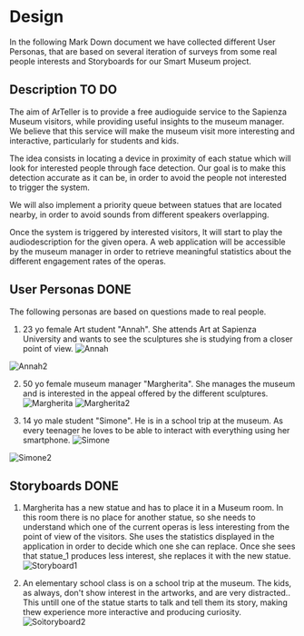 # Design

In the following Mark Down document we have collected different User Personas, that are based on several iteration of surveys from some real people interests and Storyboards for our Smart Museum project.
## Description TO DO
The aim of ArTeller is to provide a free audioguide service to the Sapienza Museum visitors, while providing useful insights to the museum manager. We believe that this service will make the museum visit more interesting and interactive, particularly for students and kids.

The idea consists in locating a device in proximity of each statue which will look for interested people through face detection. 
Our goal is to make this detection accurate as it can be, in order to avoid the people not interested to trigger the system.

We will also implement a priority queue between statues that are located nearby, in order to avoid sounds from different speakers overlapping.

Once the system is triggered by interested visitors, lt will start to play the audiodescription for the given opera. A web application will be accessible by the museum manager in order to retrieve meaningful statistics about the different engagement rates of the operas.

## User Personas DONE
The following personas are based on questions made to real people.
1. 23 yo female Art student "Annah".
She attends Art at Sapienza University and wants to see the sculptures she is studying from a closer point of view. 
![Annah](https://github.com/g185/SmartMuseum/blob/master/assets/Annah.jpg)

![Annah2](https://github.com/g185/SmartMuseum/blob/master/assets/Annah2.jpg)



2. 50 yo female museum manager "Margherita".
She manages the museum and is interested in the appeal offered by the different sculptures.  
![Margherita](https://github.com/g185/SmartMuseum/blob/master/assets/Margherita.jpg)
![Margherita2](https://github.com/g185/SmartMuseum/blob/master/assets/Margherita2.jpg)


3. 14 yo male student "Simone".
He is in a school trip at the museum. As every teenager he loves to be able to interact with everything using her smartphone.
![Simone](https://github.com/g185/SmartMuseum/blob/master/assets/Simone.png)

![Simone2](https://github.com/g185/SmartMuseum/blob/master/assets/Simone2.jpg)

## Storyboards DONE

1. Margherita has a new statue and has to place it in a Museum room. In this room there is no place for another statue, so she needs to understand which one of the current operas is less interesting from the point of view of the visitors. She uses the statistics displayed in the application in order to decide which one she can replace. Once she sees that statue_1 produces less interest, she replaces it with the new statue.
![Storyboard1](https://github.com/g185/SmartMuseum/blob/master/assets/Storyboard1.jpg)

2. An elementary school class is on a school trip at the museum. The kids, as always, don't show interest in the artworks, and are very distracted.. This untill one of the statue starts to talk and tell them its story, making thew experience more interactive and producing curiosity.
![Soìtoryboard2](https://github.com/g185/SmartMuseum/blob/master/assets/Storyboard2.png)
